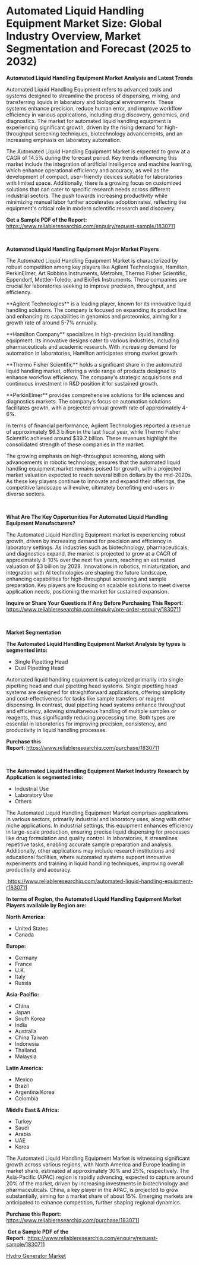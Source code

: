 <p><h1>Automated Liquid Handling Equipment Market Size: Global Industry Overview, Market Segmentation and Forecast (2025 to 2032)</h1></p><p><strong>Automated Liquid Handling Equipment Market Analysis and Latest Trends</strong></p>
<p><p>Automated Liquid Handling Equipment refers to advanced tools and systems designed to streamline the process of dispensing, mixing, and transferring liquids in laboratory and biological environments. These systems enhance precision, reduce human error, and improve workflow efficiency in various applications, including drug discovery, genomics, and diagnostics. The market for automated liquid handling equipment is experiencing significant growth, driven by the rising demand for high-throughput screening techniques, biotechnology advancements, and an increasing emphasis on laboratory automation. </p><p>The Automated Liquid Handling Equipment Market is expected to grow at a CAGR of 14.5% during the forecast period. Key trends influencing this market include the integration of artificial intelligence and machine learning, which enhance operational efficiency and accuracy, as well as the development of compact, user-friendly devices suitable for laboratories with limited space. Additionally, there is a growing focus on customized solutions that can cater to specific research needs across different industrial sectors. The push towards increasing productivity while minimizing manual labor further accelerates adoption rates, reflecting the equipment's critical role in modern scientific research and discovery.</p></p>
<p><strong>Get a Sample PDF of the Report:&nbsp;</strong> <a href="https://www.reliableresearchiq.com/enquiry/request-sample/1830711?utm_campaign=2230&utm_medium=2&utm_source=Github&utm_content=ia&utm_term=19022025&utm_id=automated-liquid-handling-equipment">https://www.reliableresearchiq.com/enquiry/request-sample/1830711</a></p>
<p>&nbsp;</p>
<p><strong>Automated Liquid Handling Equipment Major Market Players</strong></p>
<p><p>The Automated Liquid Handling Equipment Market is characterized by robust competition among key players like Agilent Technologies, Hamilton, PerkinElmer, Art Robbins Instruments, Metrohm, Thermo Fisher Scientific, Eppendorf, Mettler-Toledo, and BioTek Instruments. These companies are crucial for laboratories seeking to improve precision, throughput, and efficiency.</p><p>**Agilent Technologies** is a leading player, known for its innovative liquid handling solutions. The company is focused on expanding its product line and enhancing its capabilities in genomics and proteomics, aiming for a growth rate of around 5-7% annually.</p><p>**Hamilton Company** specializes in high-precision liquid handling equipment. Its innovative designs cater to various industries, including pharmaceuticals and academic research. With increasing demand for automation in laboratories, Hamilton anticipates strong market growth.</p><p>**Thermo Fisher Scientific** holds a significant share in the automated liquid handling market, offering a wide range of products designed to enhance workflow efficiency. The company's strategic acquisitions and continuous investment in R&D position it for sustained growth.</p><p>**PerkinElmer** provides comprehensive solutions for life sciences and diagnostics markets. The company’s focus on automation solutions facilitates growth, with a projected annual growth rate of approximately 4-6%.</p><p>In terms of financial performance, Agilent Technologies reported a revenue of approximately $6.3 billion in the last fiscal year, while Thermo Fisher Scientific achieved around $39.2 billion. These revenues highlight the consolidated strength of these companies in the market.</p><p>The growing emphasis on high-throughput screening, along with advancements in robotic technology, ensures that the automated liquid handling equipment market remains poised for growth, with a projected market valuation expected to reach several billion dollars by the mid-2020s. As these key players continue to innovate and expand their offerings, the competitive landscape will evolve, ultimately benefiting end-users in diverse sectors.</p></p>
<p>&nbsp;</p>
<p><strong>What Are The Key Opportunities For Automated Liquid Handling Equipment Manufacturers?</strong></p>
<p><p>The Automated Liquid Handling Equipment market is experiencing robust growth, driven by increasing demand for precision and efficiency in laboratory settings. As industries such as biotechnology, pharmaceuticals, and diagnostics expand, the market is projected to grow at a CAGR of approximately 8-10% over the next five years, reaching an estimated valuation of $3 billion by 2028. Innovations in robotics, miniaturization, and integration with AI technologies are shaping the future landscape, enhancing capabilities for high-throughput screening and sample preparation. Key players are focusing on scalable solutions to meet diverse application needs, positioning the market for sustained expansion.</p></p>
<p><strong>Inquire or Share Your Questions If Any Before Purchasing This Report:</strong> <a href="https://www.reliableresearchiq.com/enquiry/pre-order-enquiry/1830711?utm_campaign=2230&utm_medium=2&utm_source=Github&utm_content=ia&utm_term=19022025&utm_id=automated-liquid-handling-equipment">https://www.reliableresearchiq.com/enquiry/pre-order-enquiry/1830711</a></p>
<p>&nbsp;</p>
<p><strong>Market Segmentation</strong></p>
<p><strong>The Automated Liquid Handling Equipment Market Analysis by types is segmented into:</strong></p>
<p><ul><li>Single Pipetting Head</li><li>Dual Pipetting Head</li></ul></p>
<p><p>Automated liquid handling equipment is categorized primarily into single pipetting head and dual pipetting head systems. Single pipetting head systems are designed for straightforward applications, offering simplicity and cost-effectiveness for tasks like sample transfers or reagent dispensing. In contrast, dual pipetting head systems enhance throughput and efficiency, allowing simultaneous handling of multiple samples or reagents, thus significantly reducing processing time. Both types are essential in laboratories for improving precision, consistency, and productivity in liquid handling processes.</p></p>
<p><strong>Purchase this Report:&nbsp;</strong><a href="https://www.reliableresearchiq.com/purchase/1830711?utm_campaign=2230&utm_medium=2&utm_source=Github&utm_content=ia&utm_term=19022025&utm_id=automated-liquid-handling-equipment">https://www.reliableresearchiq.com/purchase/1830711</a></p>
<p>&nbsp;</p>
<p><strong>The Automated Liquid Handling Equipment Market Industry Research by Application is segmented into:</strong></p>
<p><ul><li>Industrial Use</li><li>Laboratory Use</li><li>Others</li></ul></p>
<p><p>The Automated Liquid Handling Equipment Market comprises applications in various sectors, primarily industrial and laboratory uses, along with other niche applications. In industrial settings, this equipment enhances efficiency in large-scale production, ensuring precise liquid dispensing for processes like drug formulation and quality control. In laboratories, it streamlines repetitive tasks, enabling accurate sample preparation and analysis. Additionally, other applications may include research institutions and educational facilities, where automated systems support innovative experiments and training in liquid handling techniques, improving overall productivity and accuracy.</p></p>
<p><a href="https://www.reliableresearchiq.com/automated-liquid-handling-equipment-r1830711?utm_campaign=2230&utm_medium=2&utm_source=Github&utm_content=ia&utm_term=19022025&utm_id=automated-liquid-handling-equipment">&nbsp;https://www.reliableresearchiq.com/automated-liquid-handling-equipment-r1830711</a></p>
<p><strong>In terms of Region, the Automated Liquid Handling Equipment Market Players available by Region are:</strong></p>
<p>
    <p> <strong> North America: </strong>
        <ul>
            <li>United States</li>
            <li>Canada</li>
        </ul>
        </p> 
    <p> <strong> Europe: </strong>
        <ul>
            <li>Germany</li>
            <li>France</li>
            <li>U.K.</li>
            <li>Italy</li>
            <li>Russia</li>
        </ul>
        </p> 
    <p> <strong> Asia-Pacific: </strong>
        <ul>
            <li>China</li>
            <li>Japan</li>
            <li>South Korea</li>
            <li>India</li>
            <li>Australia</li>
            <li>China Taiwan</li>
            <li>Indonesia</li>
            <li>Thailand</li>
            <li>Malaysia</li>
        </ul>
        </p> 
    <p> <strong> Latin America: </strong>
        <ul>
            <li>Mexico</li>
            <li>Brazil</li>
            <li>Argentina Korea</li>
            <li>Colombia</li>
        </ul>
        </p> 
    <p> <strong> Middle East & Africa: </strong>
        <ul>
            <li>Turkey</li>
            <li>Saudi</li>
            <li>Arabia</li>
            <li>UAE</li>
            <li>Korea</li>
        </ul>
    </p>
    </p>
<p><p>The Automated Liquid Handling Equipment Market is witnessing significant growth across various regions, with North America and Europe leading in market share, estimated at approximately 30% and 25%, respectively. The Asia-Pacific (APAC) region is rapidly advancing, expected to capture around 20% of the market, driven by increasing investments in biotechnology and pharmaceuticals. China, a key player in the APAC, is projected to grow substantially, aiming for a market share of about 15%. Emerging markets are anticipated to enhance competition, further shaping regional dynamics.</p></p>
<p><strong>Purchase this Report: </strong><a href="https://www.reliableresearchiq.com/purchase/1830711?utm_campaign=2230&utm_medium=2&utm_source=Github&utm_content=ia&utm_term=19022025&utm_id=automated-liquid-handling-equipment">https://www.reliableresearchiq.com/purchase/1830711</a></p>
<p>&nbsp;<strong>Get a Sample PDF of the Report:&nbsp;&nbsp;</strong><a href="https://www.reliableresearchiq.com/enquiry/request-sample/1830711?utm_campaign=2230&utm_medium=2&utm_source=Github&utm_content=ia&utm_term=19022025&utm_id=automated-liquid-handling-equipment">https://www.reliableresearchiq.com/enquiry/request-sample/1830711</a></p>
<p><strong></strong></p>
<p><p><a href="https://github.com/petbigbeepjn/Market-Research-Report-List-1/blob/main/hydro-generator-market.md?utm_campaign=2230&utm_medium=2&utm_source=Github&utm_content=ia&utm_term=19022025&utm_id=automated-liquid-handling-equipment">Hydro Generator Market</a></p></p>